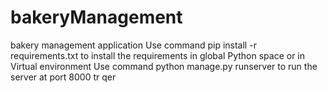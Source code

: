 # bakeryManagement
bakery management application
Use command pip install -r requirements.txt to install the requirements in global Python space or in Virtual environment Use command python manage.py runserver to run the server at port 8000
tr
qer

